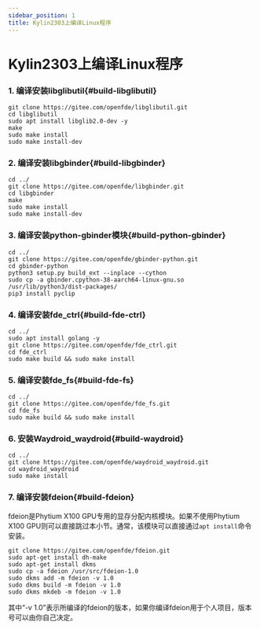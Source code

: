 ```yaml
---
sidebar_position: 1
title: Kylin2303上编译Linux程序
---
```


# Kylin2303上编译Linux程序

### 1. 编译安装libglibutil{#build-libglibutil}

```
git clone https://gitee.com/openfde/libglibutil.git
cd libglibutil 
sudo apt install libglib2.0-dev -y 
make
sudo make install 
sudo make install-dev
```

### 2. 编译安装libgbinder{#build-libgbinder}

```
cd ../
git clone https://gitee.com/openfde/libgbinder.git
cd libgbinder
make
sudo make install
sudo make install-dev
```

### 3. 编译安装python-gbinder模块{#build-python-gbinder}

```
cd ../
git clone https://gitee.com/openfde/gbinder-python.git
cd gbinder-python
python3 setup.py build_ext --inplace --cython
sudo cp -a gbinder.cpython-38-aarch64-linux-gnu.so /usr/lib/python3/dist-packages/
pip3 install pyclip
```

### 4. 编译安装fde_ctrl{#build-fde-ctrl}

```
cd ../
sudo apt install golang -y
git clone https://gitee.com/openfde/fde_ctrl.git
cd fde_ctrl
sudo make build && sudo make install
```

### 5. 编译安装fde_fs{#build-fde-fs}

```
cd ../
git clone https://gitee.com/openfde/fde_fs.git
cd fde_fs
sudo make build && sudo make install
```

### 6. 安装Waydroid_waydroid{#build-waydroid}

```
cd ../
git clone https://gitee.com/openfde/waydroid_waydroid.git
cd waydroid_waydroid
sudo make install
```

### 7. 编译安装fdeion{#build-fdeion}

fdeion是Phytium X100 GPU专用的显存分配内核模块。如果不使用Phytium X100 GPU则可以直接跳过本小节。通常，该模块可以直接通过`apt install`命令安装。

```
git clone https://gitee.com/openfde/fdeion.git
sudo apt-get install dh-make
sudo apt-get install dkms
sudo cp -a fdeion /usr/src/fdeion-1.0
sudo dkms add -m fdeion -v 1.0
sudo dkms build -m fdeion -v 1.0
sudo dkms mkdeb -m fdeion -v 1.0
```

其中“-v 1.0”表示所编译的fdeion的版本，如果你编译fdeion用于个人项目，版本号可以由你自己决定。